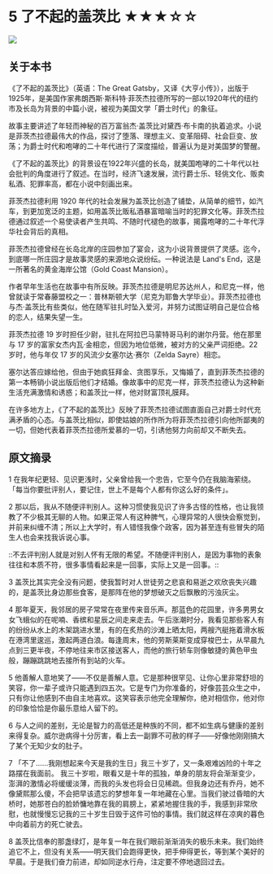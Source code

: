 # 5 了不起的盖茨比 ★★★☆☆

![](5%20%E4%BA%86%E4%B8%8D%E8%B5%B7%E7%9A%84%E7%9B%96%E8%8C%A8%E6%AF%94%20%E2%98%85%E2%98%85%E2%98%85%E2%98%86%E2%98%86/B8FD7F27-75E6-4168-B2C9-75A3C5864845.png)

## 关于本书

《了不起的盖茨比》（英语：The Great Gatsby，又译《大亨小传》），出版于1925年，是美国作家弗朗西斯·斯科特·菲茨杰拉德所写的一部以1920年代的纽约市及长岛为背景的中篇小说，被视为美国文学「爵士时代」的象征。

故事主要讲述了年轻而神秘的百万富翁杰·盖茨比对黛西·布卡南的执着追求。小说是菲茨杰拉德最伟大的作品，探讨了堕落、理想主义、变革阻碍、社会巨变、放荡；为爵士时代和咆哮的二十年代进行了深度描绘，普遍认为是对美国梦的警醒。

《了不起的盖茨比》的背景设在1922年兴盛的长岛，就美国咆哮的二十年代以社会批判的角度进行了叙述。在当时，经济飞速发展，流行爵士乐、轻佻文化、贩卖私酒、犯罪率高，都在小说中刻画出来。

菲茨杰拉德利用 1920 年代的社会发展为盖茨比创造了铺垫，从简单的细节，如汽车，到更加宽泛的主题，如用盖茨比贩私酒暴富暗喻当时的犯罪文化等。菲茨杰拉德通过叙述一个易使读者产生共鸣、不随时代褪色的故事，揭露咆哮的二十年代浮华社会背后的真相。

菲茨杰拉德曾经在长岛北岸的庄园参加了宴会，这为小说背景提供了灵感。迄今，到底哪一所庄园才是故事灵感的来源地众说纷纭。一种说法是 Land's End，这是一所著名的黄金海岸公馆（Gold Coast Mansion）。

作者早年生活也在故事中有所反映。菲茨杰拉德是明尼苏达州人，和尼克一样，他曾就读于常春藤盟校之一：普林斯顿大学（尼克为耶鲁大学毕业）。菲茨杰拉德也与杰·盖茨比有些类似，他在随军驻扎时坠入爱河，并努力试图证明自己是位合格的恋人，结果失望一生。

菲茨杰拉德 19 岁时担任少尉，驻扎在阿拉巴马蒙特哥马利的谢尔丹营。他在那里与 17 岁的富家女杰内瓦·金相恋，但因为地位低微，被对方的父亲严词拒绝。22 岁时，他与年仅 17 岁的风流少女塞尔达·赛尔（Zelda Sayre）相恋。

塞尔达答应嫁给他，但由于她疯狂拜金、贪图享乐，又悔婚了，直到菲茨杰拉德的第一本畅销小说出版后他们才结婚。像故事中的尼克一样，菲茨杰拉德认为这种新生活充满激情和诱惑；和盖茨比一样，他对财富顶礼膜拜。

在许多地方上，《了不起的盖茨比》反映了菲茨杰拉德试图直面自己对爵士时代充满矛盾的心态。与盖茨比相似，即使姑娘的所作所为将菲茨杰拉德引向他所鄙夷的一切，但她代表着菲茨杰拉德所爱慕的一切，引诱他努力向前却又不断失去。

## 原文摘录

1 在我年纪更轻、见识更浅时，父亲曾给我一个忠告，它至今仍在我脑海萦绕。 「每当你要批评别人，要记住，世上不是每个人都有你这么好的条件」。

2 那以后，我从不随便评判别人。这种习惯使我见识了许多古怪的性格，也让我领教了不少极其无聊的人物。如果正常人有这种脾气，心理异常的人很快会察觉到，并前来纠缠不清；所以上大学时，有人错怪我像个政客，因为甚至连有些冒失的陌生人也会来找我诉说心事。

::不去评判别人就是对别人怀有无限的希望。不随便评判别人，是因为事物的表象往往和本质不符，很多事情看起来是一回事，实际上又是一回事。::

3 盖茨比其实完全没有问题，使我暂时对人世徒劳之悲哀和易逝之欢欣丧失兴趣的，是盖茨比身边那些食客，是那阵在他的梦想破灭之后飘散的污浊灰尘。 

4 那年夏天，我邻居的房子常常在夜里传来音乐声。那蓝色的花园里，许多男男女女飞蛾似的在呢喃、香槟和星辰之间走来走去。午后涨潮时分，我看见那些客人有的纷纷从水上的木架跳进水里，有的在炙热的沙滩上晒太阳，两艘汽艇拖着滑水板在港湾里逡巡，激起两道白浪。每逢周末，他的劳斯莱斯变成穿梭巴士，从早晨九点到三更半夜，不停地往来市区接送客人，而他的旅行轿车则像敏捷的黄色甲虫般，蹦蹦跳跳地去接所有到站的火车。

5 他善解人意地笑了——不仅是善解人意。它是那种很罕见、让你心里非常舒坦的笑容，你一辈子或许只能遇到四五次。它是专门为你准备的，好像芸芸众生之中，只有你让他感到不由自主地喜欢。这笑容表示他完全理解你，绝对相信你，他对你的印象恰恰是你最乐意给人留下的。

6 与人之间的差别，无论是智力的高低还是种族的不同，都不如生病与健康的差别来得复杂。威尔逊病得十分厉害，看上去一副罪不可赦的样子——好像他刚刚搞大了某个无知少女的肚子。 

7 「不了……我刚想起来今天是我的生日」我三十岁了，又一条艰难凶险的十年之路摆在我面前。 我三十岁啦，眼看又是十年的孤独，单身的朋友将会渐渐变少，澎湃的激情必将缓缓淡薄，而我的头发也将会日见稀疏。但我身边还有乔丹，她不像黛熙那么傻，不会把早该遗忘的梦想年复一年地藏在心里。当我们驶过昏暗的大桥时，她那苍白的脸娇慵地靠在我的肩膀上，紧紧地握住我的手，我感到非常欣慰，也就慢慢忘记我的三十岁生日毁于这件可怕的事情。我们就这样在凉爽的暮色中向着前方的死亡驶去。 

8 盖茨比信奉的那盏绿灯，是年复一年在我们眼前渐渐消失的极乐未来。我们始终追它不上，但没有关系——明天我们会跑得更快，把手伸得更长，等到某个美好的早晨。于是我们奋力前进，却如同逆水行舟，注定要不停地退回过去。 